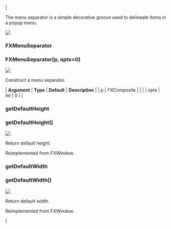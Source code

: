 | 

The menu separator is a simple decorative groove used to delineate items in a popup menu.

![](../SIMACAERefImages/gui-fxmenuseparator.png)

### FXMenuSeparator

###   

### FXMenuSeparator(p, opts=0)  
![](../IconsReference/butix_top_wline.png)

Construct a menu separator.

| **Argument** | **Type** | **Default** | **Description** |
| p | FXComposite |   |   |
| opts | Int | 0 |   |

### getDefaultHeight

###   

### getDefaultHeight()  
![](../IconsReference/butix_top_wline.png)

Return default height.

Reimplemented from FXWindow.

### getDefaultWidth

###   

### getDefaultWidth()  
![](../IconsReference/butix_top_wline.png)

Return default width.

Reimplemented from FXWindow.



 |